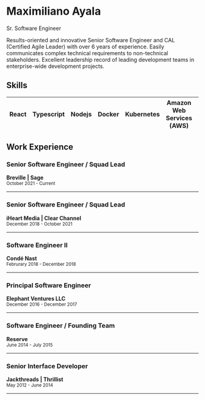 # Maximiliano Ayala

Sr. Software Engineer

Results-oriented and innovative Senior Software Engineer and CAL (Certified Agile Leader) with over 6 years of experience. Easily communicates complex technical requirements to non-technical stakeholders. Excellent leadership record of leading development teams in enterprise-wide development projects.

## Skills


| React | Typescript | Nodejs | Docker | Kubernetes | Amazon Web Services (AWS) | Serverless |  Bash | Git |
| ---- | ---- | ---- | ---- | ---- | ---- | ---- | ---- | ---- |




## Work Experience

### Senior Software Engineer / Squad Lead
**Breville | Sage**  
<sub>October 2021 - Current<sub>
<hr>
  
### Senior Software Engineer / Squad Lead
**iHeart Media | Clear Channel**  
<sub>December 2018 - October 2021<sub>
<hr>

### Software Engineer II
**Condé Nast**  
<sub>Februrary 2018 - December 2018<sub>
<hr>

### Principal Software Engineer
**Elephant Ventures LLC**  
<sub>December 2016 - December 2017<sub>
<hr>
  
### Software Engineer / Founding Team
**Reserve**  
<sub>June 2014 - July 2015<sub>
<hr>
  
### Senior Interface Developer
**Jackthreads | Thrillist**  
<sub>May 2012 - June 2014<sub>
<hr>

